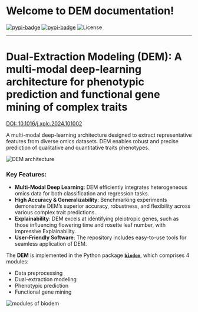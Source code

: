 # Welcome to DEM documentation!

[![pypi-badge](https://img.shields.io/pypi/v/biodem)](https://pypi.org/project/biodem)
[![pypi-badge](https://img.shields.io/pypi/dm/biodem.svg?label=Pypi%20downloads)](https://pypi.org/project/biodem)
![License](https://img.shields.io/github/license/cma2015/DEM)

---

# Dual-Extraction Modeling (DEM): A multi-modal deep-learning architecture for phenotypic prediction and functional gene mining of complex traits

[DOI: 10.1016/j.xplc.2024.101002](https://doi.org/10.1016/j.xplc.2024.101002)

A multi-modal deep-learning architecture designed to extract representative features from diverse omics datasets. DEM enables robust and precise prediction of qualitative and quantitative traits phenotypes.

![DEM architecture](images/fig_1.png)

### Key Features:
- **Multi-Modal Deep Learning**: DEM efficiently integrates heterogeneous omics data for both classification and regression tasks.
- **High Accuracy & Generalizability**: Benchmarking experiments demonstrate DEM’s superior accuracy, robustness, and flexibility across various complex trait predictions.
- **Explainability**: DEM excels at identifying pleiotropic genes, such as those influencing flowering time and rosette leaf number, with impressive Explainability.
- **User-Friendly Software**: The repository includes easy-to-use tools for seamless application of DEM.

The **DEM** is implemented in the Python package [**`biodem`**](https://pypi.org/project/biodem), which comprises 4 modules:

- Data preprocessing
- Dual-extraction modeling
- Phenotypic prediction
- Functional gene mining

![modules of biodem](images/fig_7.png)
